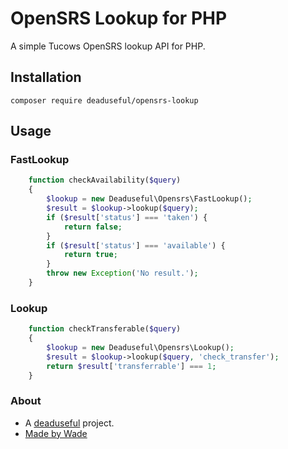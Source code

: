 # OpenSRS Lookup for PHP

A simple Tucows OpenSRS lookup API for PHP.

## Installation

`composer require deaduseful/opensrs-lookup`

## Usage

### FastLookup
```php
    function checkAvailability($query)
    {
        $lookup = new Deaduseful\Opensrs\FastLookup();
        $result = $lookup->lookup($query);
        if ($result['status'] === 'taken') {
            return false;
        }
        if ($result['status'] === 'available') {
            return true;
        }
        throw new Exception('No result.');
    }
```
### Lookup
```php
    function checkTransferable($query)
    {
        $lookup = new Deaduseful\Opensrs\Lookup();
        $result = $lookup->lookup($query, 'check_transfer');
        return $result['transferrable'] === 1;
    }
```

### About

- A [deaduseful](https://deaduseful.com/) project.
- [Made by Wade](https://wade.be/)